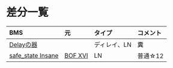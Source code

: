# 差分一覧

| BMS | 元 | タイプ | コメント |
|:-|:-|:-|:-|
| [Delayの器](./bms/Delay_no_utsuwa.bme) | | ディレイ、LN | 糞 |
| [safe_state Insane](./bms/safestate_INSANE.bmson) | [BOF XVI](http://manbow.nothing.sh/event/event.cgi?action=More_def&num=101&event=133) | LN | 普通☆12 |